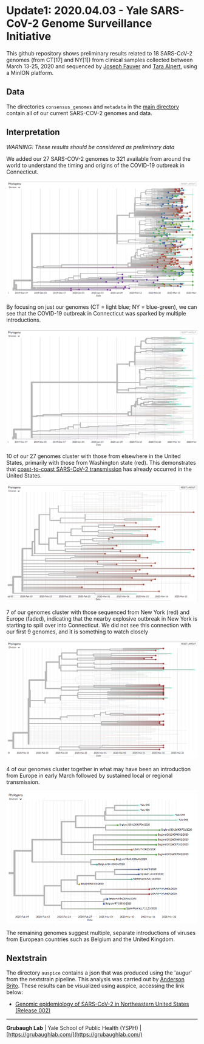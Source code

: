 # Update1: 2020.04.03 - Yale SARS-CoV-2 Genome Surveillance Initiative
This github repository shows preliminary results related to 18 SARS-CoV-2 genomes (from CT[17] and NY[1]) from clinical samples collected between March 13-25, 2020 and sequenced by [Joseph Fauver](https://twitter.com/JosephFauver) and [Tara Alpert](https://twitter.com/tdalpert), using a MinION platform.

## Data

The directories `consensus_genomes` and `metadata` in the [main directory](https://github.com/grubaughlab/CT-SARS-CoV-2) contain all of our current SARS-COV-2 genomes and data.

## Interpretation

*WARNING: These results should be considered as preliminary data*

We added our 27 SARS-COV-2 genomes to 321 available from around the world to understand the timing and origins of the COVID-19 outbreak in Connecticut.

![all genomes](all_genomes.png)

By focusing on just our genomes (CT = light blue; NY = blue-green), we can see that the COVID-19 outbreak in Connecticut was sparked by multiple introductions.

![Yale genomes](all_Yale.png)

10 of our 27 genomes cluster with those from elsewhere in the United States, primarily with those from Washington state (red). This demonstrates that [coast-to-coast SARS-CoV-2 transmission](https://www.medrxiv.org/content/10.1101/2020.03.25.20043828v1) has already occurred in the United States.

![Cluster 1](Yale_cluster1.png)

7 of our genomes cluster with those sequenced from New York (red) and Europe (faded), indicating that the nearby explosive outbreak in New York is starting to spill over into Connecticut. We did not see this connection with our first 9 genomes, and it is something to watch closely

![Cluster 2](Yale_cluster2.png)

4 of our genomes cluster together in what may have been an introduction from Europe in early March followed by sustained  local or regional transmission.

![Cluster 3](Yale_cluster3.png)

The remaining genomes suggest multiple, separate introductions of viruses from European countries such as Belgium and the United Kingdom.

## Nextstrain

The directory `auspice` contains a json that was produced using the 'augur' from the nextstrain pipeline. This analysis was carried out by [Anderson Brito](https://twitter.com/AndersonBrito_). These results can be visualized using auspice, accessing the link below:

* [Genomic epidemiology of SARS-CoV-2 in Northeastern United States (Release 002)](https://nextstrain.org/community/andersonbrito/ns-temp/update1)

---

**Grubaugh Lab** | Yale School of Public Health (YSPH) | [https://grubaughlab.com/](https://grubaughlab.com/)
